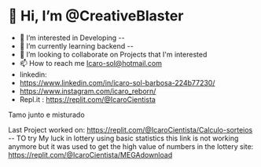 # 👋 Hi, I’m @CreativeBlaster #
- 👀 I’m interested in Developing --
- 🌱 I’m currently learning backend --
- 💞️ I’m looking to collaborate on Projects that I'm interested
- 📫 How to reach me Icaro-sol@hotmail.com
- linkedin:
- https://www.linkedin.com/in/ícaro-sol-barbosa-224b77230/
- https://www.instagram.com/icaro_reborn/
- Repl.it : https://replit.com/@IcaroCientista

Tamo junto e misturado

Last Project worked on:
https://replit.com/@IcaroCientista/Calculo-sorteios  -- TO try My luck in lottery using basic statistics
this link is not working anymore but it was used to get the high value of numbers in the lottery site: https://replit.com/@IcaroCientista/MEGAdownload

<!---
CreativeBlaster/CreativeBlaster is a ✨ special ✨ repository because its `README.md` (this file) appears on your GitHub profile.
You can click the Preview link to take a look at your changes.
--->
